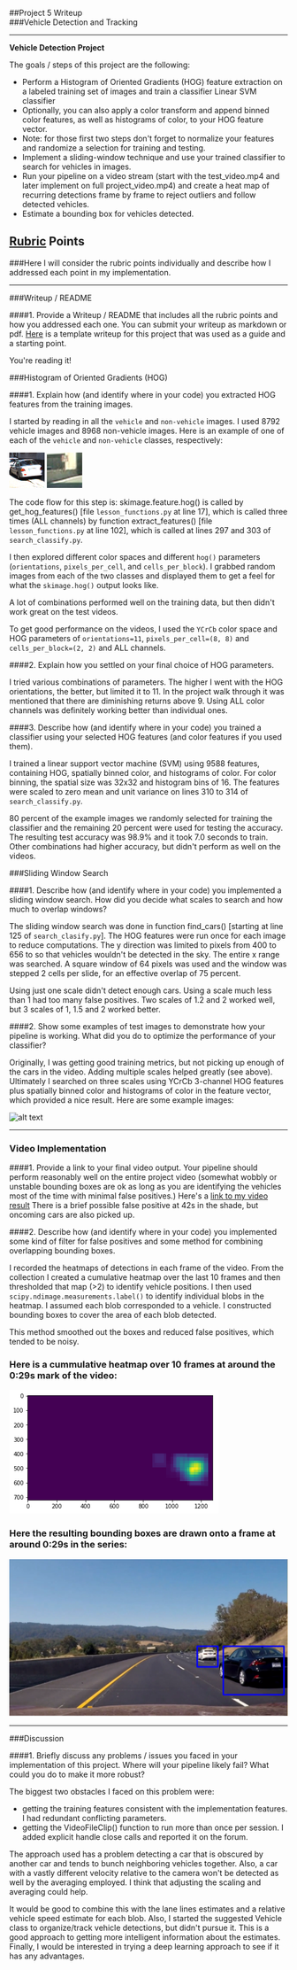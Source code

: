 ##Project 5 Writeup  
###Vehicle Detection and Tracking

---

**Vehicle Detection Project**

The goals / steps of this project are the following:

* Perform a Histogram of Oriented Gradients (HOG) feature extraction on a labeled training set of images and train a classifier Linear SVM classifier
* Optionally, you can also apply a color transform and append binned color features, as well as histograms of color, to your HOG feature vector. 
* Note: for those first two steps don't forget to normalize your features and randomize a selection for training and testing.
* Implement a sliding-window technique and use your trained classifier to search for vehicles in images.
* Run your pipeline on a video stream (start with the test_video.mp4 and later implement on full project_video.mp4) and create a heat map of recurring detections frame by frame to reject outliers and follow detected vehicles.
* Estimate a bounding box for vehicles detected.

[//]: # (Image References)
[image1]: ./output_images/vehicle1.png "Vehicle"
[image1a]: ./output_images/non-vehicle1.png "Not a vehicle"
[image4]: ./output_images/test_processing.png "window fitting"
[image5]: ./output_images/heat10.png "10 Frame heatmap"
[image7]: ./output_images/boxes.png
[video1]: ./outF.mp4

## [Rubric](https://review.udacity.com/#!/rubrics/513/view) Points
###Here I will consider the rubric points individually and describe how I addressed each point in my implementation.  

---
###Writeup / README

####1. Provide a Writeup / README that includes all the rubric points and how you addressed each one.  You can submit your writeup as markdown or pdf.  [Here](https://github.com/udacity/CarND-Vehicle-Detection/blob/master/writeup_template.md) is a template writeup for this project that was used as a guide and a starting point.  

You're reading it!

###Histogram of Oriented Gradients (HOG)

####1. Explain how (and identify where in your code) you extracted HOG features from the training images.

I started by reading in all the `vehicle` and `non-vehicle` images.  I used 8792 vehicle images and 8968 non-vehicle images. Here is an example of one of each of the `vehicle` and `non-vehicle` classes, respectively:

![alt text][image1]
![alt text][image1a]

The code flow for this step is:
skimage.feature.hog() is called by get_hog_features() [file `lesson_functions.py` at line 17], which is called three times (ALL channels) by function extract_features() [file `lesson_functions.py` at line 102], which is called at lines 297 and 303 of `search_classify.py`.   

I then explored different color spaces and different `hog()` parameters (`orientations`, `pixels_per_cell`, and `cells_per_block`).  I grabbed random images from each of the two classes and displayed them to get a feel for what the `skimage.hog()` output looks like.

A lot of combinations performed well on the training data, but then didn't work great on the test videos.

To get good performance on the videos, I used the `YCrCb` color space and HOG parameters of `orientations=11`, `pixels_per_cell=(8, 8)` and `cells_per_block=(2, 2)` and ALL channels. 

####2. Explain how you settled on your final choice of HOG parameters.

I tried various combinations of parameters. The higher I went with the HOG orientations, the better, but limited it to 11. In the project walk through it was mentioned that there are diminishing returns above 9. Using ALL color channels was definitely working better than individual ones.

####3. Describe how (and identify where in your code) you trained a classifier using your selected HOG features (and color features if you used them).

I trained a linear support vector machine (SVM) using 9588 features, containing HOG, spatially binned color, and histograms of color. For color binning, the spatial size was 32x32 and histogram bins of 16. The features were scaled to zero mean and unit variance on lines 310 to 314 of `search_classify.py`.  

80 percent of the example images we randomly selected for training the classifier and the remaining 20 percent were used for testing the accuracy. The resulting test accuracy was 98.9% and it took 7.0 seconds to train. Other combinations had higher accuracy, but didn't perform as well on the videos.

###Sliding Window Search

####1. Describe how (and identify where in your code) you implemented a sliding window search.  How did you decide what scales to search and how much to overlap windows?

The sliding window search was done in function find_cars() [starting at line 125 of `search_clasify.py`]. The HOG features were run once for each image to reduce computations. The y direction was limited to pixels from 400 to 656 to so that vehicles wouldn't be detected in the sky. The entire x range was searched. A square window of 64 pixels was used and the window was stepped 2 cells per slide, for an effective overlap of 75 percent.  

Using just one scale didn't detect enough cars. Using a scale much less than 1 had too many false positives. Two scales of 1.2 and 2 worked well, but 3 scales of 1, 1.5 and 2 worked better. 


####2. Show some examples of test images to demonstrate how your pipeline is working.  What did you do to optimize the performance of your classifier?

Originally, I was getting good training metrics, but not picking up enough of the cars in the video. Adding multiple scales helped greatly (see above). Ultimately I searched on three scales using YCrCb 3-channel HOG features plus spatially binned color and histograms of color in the feature vector, which provided a nice result.  Here are some example images:

![alt text][image4]

---

### Video Implementation

####1. Provide a link to your final video output.  Your pipeline should perform reasonably well on the entire project video (somewhat wobbly or unstable bounding boxes are ok as long as you are identifying the vehicles most of the time with minimal false positives.)
Here's a [link to my video result](./outF.mp4)  There is a brief possible false positive at 42s in the shade, but oncoming cars are also picked up.


####2. Describe how (and identify where in your code) you implemented some kind of filter for false positives and some method for combining overlapping bounding boxes.

I recorded the heatmaps of detections in each frame of the video.  From the collection I created a cumulative heatmap over the last 10 frames and then thresholded that map (>2) to identify vehicle positions.  I then used `scipy.ndimage.measurements.label()` to identify individual blobs in the heatmap.  I assumed each blob corresponded to a vehicle.  I constructed bounding boxes to cover the area of each blob detected.  

This method smoothed out the boxes and reduced false positives, which tended to be noisy.

### Here is a cummulative heatmap over 10 frames at around the 0:29s mark of the video:

![alt text][image5]


### Here the resulting bounding boxes are drawn onto a frame at around 0:29s in the series:
![alt text][image7]



---

###Discussion

####1. Briefly discuss any problems / issues you faced in your implementation of this project.  Where will your pipeline likely fail?  What could you do to make it more robust?

The biggest two obstacles I faced on this problem were:
 
- getting the training features consistent with the implementation features. I had redundant conflicting parameters. 
- getting the VideoFileClip() function to run more than once per session. I added explicit handle close calls and reported it on the forum.

The approach used has a problem detecting a car that is obscured by another car and tends to bunch neighboring vehicles together. Also, a car with a vastly different velocity relative to the camera won't be detected as well by the averaging employed. I think that adjusting the scaling and averaging could help.

It would be good to combine this with the lane lines estimates and a relative vehicle speed estimate for each blob. Also, I started the suggested Vehicle class to organize/track vehicle detections, but didn't pursue it. This is a good approach to getting more intelligent information about the estimates.  Finally, I would be interested in trying a deep learning approach to see if it has any advantages.

 

